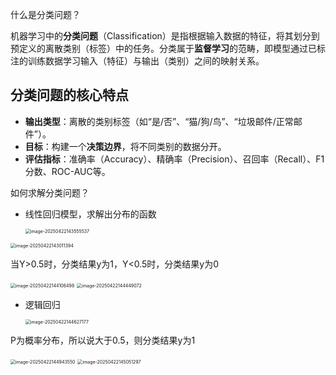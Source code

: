 什么是分类问题？

机器学习中的**分类问题**（Classification）是指根据输入数据的特征，将其划分到预定义的离散类别（标签）中的任务。分类属于**监督学习**的范畴，即模型通过已标注的训练数据学习输入（特征）与输出（类别）之间的映射关系。

## **分类问题的核心特点**

- **输出类型**：离散的类别标签（如“是/否”、“猫/狗/鸟”、“垃圾邮件/正常邮件”）。
- **目标**：构建一个**决策边界**，将不同类别的数据分开。
- **评估指标**：准确率（Accuracy）、精确率（Precision）、召回率（Recall）、F1分数、ROC-AUC等。





如何求解分类问题？

* 线性回归模型，求解出分布的函数

  <img src="/Users/xhx/Library/Application Support/typora-user-images/image-20250422143555537.png" alt="image-20250422143555537" style="zoom:50%;" />

<img src="/Users/xhx/Library/Application Support/typora-user-images/image-20250422143011394.png" alt="image-20250422143011394" style="zoom:50%;" />

当Y>0.5时，分类结果y为1，Y<0.5时，分类结果y为0

<img src="/Users/xhx/Library/Application Support/typora-user-images/image-20250422144106498.png" alt="image-20250422144106498" style="zoom:50%;" />

<img src="/Users/xhx/Library/Application Support/typora-user-images/image-20250422144449072.png" alt="image-20250422144449072" style="zoom:50%;" />

* 逻辑回归

  <img src="/Users/xhx/Library/Application Support/typora-user-images/image-20250422144627177.png" alt="image-20250422144627177" style="zoom:50%;" />

P为概率分布，所以说大于0.5，则分类结果y为1

<img src="/Users/xhx/Library/Application Support/typora-user-images/image-20250422144943550.png" alt="image-20250422144943550" style="zoom:50%;" />

 <img src="/Users/xhx/Library/Application Support/typora-user-images/image-20250422145051297.png" alt="image-20250422145051297" style="zoom:50%;" />